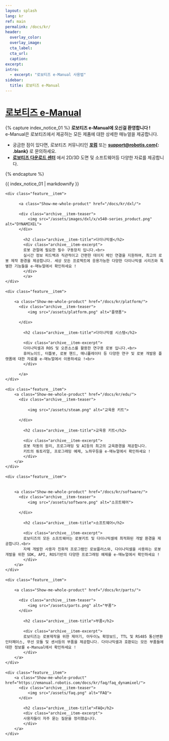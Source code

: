 ```yaml
---
layout: splash
lang: kr
ref: main
permalink: /docs/kr/
header:
  overlay_color:
  overlay_image:
  cta_label:
  cta_url:
  caption:
excerpt:
intro:
  - excerpt: "로보티즈 e-Manual 사용법"
sidebar:
  title: 로보티즈 e-Manual
---
```


# [로보티즈 e-Manual](#로보티즈-e-manual)

{% capture index_notice_01 %}
**로보티즈 e-Manual에 오신걸 환영합니다 !**  
e-Manual은 로보티즈에서 제공하는 모든 제품에 대한 상세한 매뉴얼을 제공합니다.

- 궁금한 점이 있다면, 로보티즈 커뮤니티인 **[포럼]** 또는 **[support@robotis.com](mailto:support@robotis.com){: .blank}** 로 문의하세요.
- **[로보티즈 다운로드 센터]** 에서 2D/3D 도면 및 소프트웨어등 다양한 자료를 제공합니다.

[포럼]: https://www.robotis.com/service/forum.php
[로보티즈 다운로드 센터]: http://en.robotis.com/service/downloadcenter.php

{% endcapture %}

<div class="notice--success">{{ index_notice_01 | markdownify }}</div>

<div class="feature__wrapper">

    <div class="feature__item">

          <a class="Show-me-whole-product" href="/docs/kr/dxl/">

          <div class="archive__item-teaser">
              <img src="/assets/images/dxl/x/x540-series_product.png" alt="DYNAMIXEL">
          </div>

            <h2 class="archive__item-title">다이나믹셀</h2>
            <div class="archive__item-excerpt">
            로봇 관절에 필요한 필수 구동장치 입니다.<br>
            실시간 정보 피드백과 직관적이고 간편한 데이지 체인 연결을 지원하여, 최고의 로봇 제작 환경을 제공합니다. 세상 모든 프로젝트에 응용가능한 다양한 다이나믹셀 시리즈와 특별한 기능들을 e-매뉴얼에서 확인하세요 !
            </div>
            </a>
    </div>

    <div class="feature__item">

        <a class="Show-me-whole-product" href="/docs/kr/platform/">
          <div class="archive__item-teaser">
              <img src="/assets/platform.png" alt="플랫폼">

          </div>

            <h2 class="archive__item-title">다이나믹셀 시스템</h2>

            <div class="archive__item-excerpt">
            다이나믹셀과 ROS 및 오픈소스를 활용한 연구용 로봇 입니다.<br>
            휴머노이드, 터틀봇, 로봇 핸드, 매니퓰레이터 등 다양한 연구 및 로봇 개발용 플랫폼에 대한 자료를 e-매뉴얼에서 이용하세요 !<br>
            </div>

          </a>
    </div>

    <div class="feature__item">
        <a class="Show-me-whole-product" href="/docs/kr/edu/">
          <div class="archive__item-teaser">

              <img src="/assets/steam.png" alt="교육용 키트">

          </div>

            <h2 class="archive__item-title">교육용 키트</h2>

            <div class="archive__item-excerpt">
            로봇 작동의 원리, 프로그래밍 및 AI등의 최고의 교육환경을 제공합니다.
            키트의 튜토리얼, 프로그래밍 예제, 노하우등을 e-매뉴얼에서 확인하세요 !
            </div>
        </a>
    </div>

    <div class="feature__item">


        <a class="Show-me-whole-product" href="/docs/kr/software/">
          <div class="archive__item-teaser">
              <img src="/assets/software.png" alt="소프트웨어">

          </div>

            <h2 class="archive__item-title">소프트웨어</h2>

            <div class="archive__item-excerpt">
            로보티즈의 모든 소프트웨어는 로봇키트 및 다이나믹셀에 최적화된 개발 환경을 제공합니다.<br>
            자체 개발한 사용자 친화적 프로그램인 로보플러스와, 다이나믹셀을 사용하는 로봇 개발을 위한 SDK, API, ROS기반의 다양한 프로그래밍 예제를 e-매뉴얼에서 확인하세요 !
            </div>
        </a>
    </div>

    <div class="feature__item">

        <a class="Show-me-whole-product" href="/docs/kr/parts/">

          <div class="archive__item-teaser">
              <img src="/assets/parts.png" alt="부품">
          </div>

            <h2 class="archive__item-title">부품</h2>

            <div class="archive__item-excerpt">
            로보티즈는 로봇제작을 위한 제어기, 아두이노 확장보드, TTL 및 RS485 통신변환 인터페이스, 무선 모듈 및 센서등의 부품을 제공합니다. 다이나믹셀과 호환되는 모든 부품들에 대한 정보를 e-Manual에서 확인하세요 !
            </div>
        </a>
    </div>

    <div class="feature__item">
        <a class="Show-me-whole-product" href="https://emanual.robotis.com/docs/kr/faq/faq_dynamixel/">
          <div class="archive__item-teaser">
              <img src="/assets/faq.png" alt="FAQ">
          </div>

            <h2 class="archive__item-title">FAQ</h2>
            <div class="archive__item-excerpt">
            사용자들이 자주 묻는 질문을 정리했습니다.
            </div>
        </a>
    </div>

</div>
